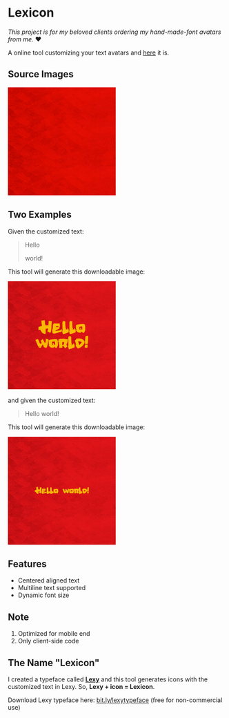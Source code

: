 # Lexicon
*This project is for my beloved clients ordering my hand-made-font avatars from me.* ❤️

A online tool customizing your text avatars and [here](https://augustusz.github.io/Lexicon/) it is.

## Source Images
<img src="img/bk800.jpg" width=250>

## Two Examples
Given the customized text:

> Hello 
> 
> world!

This tool will generate this downloadable image:

<img src="demo/Hello_world!.jpg" width=250>

and given the customized text:

> Hello world!

This tool will generate this downloadable image:

<img src="demo/Hello world!.jpg" width=250>

## Features
- Centered aligned text
- Multiline text supported
- Dynamic font size

## Note
1. Optimized for mobile end
2. Only client-side code

## The Name "Lexicon"
I created a typeface called [**Lexy**](https://augustusz.github.io/Lexy/) and this tool generates icons with the customized text in Lexy. So, **Lexy + icon = Lexicon**. 

Download Lexy typeface here: [bit.ly/lexytypeface](http://bit.ly/lexytypeface) (free for non-commercial use)



